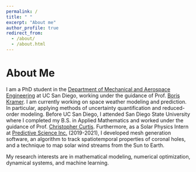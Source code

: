 ```yaml
---
permalink: /
title: " "
excerpt: "About me"
author_profile: true
redirect_from: 
  - /about/
  - /about.html
---
```


About Me
======

I am a PhD student in the [Department of Mechanical and Aerospace Engineering](https://mae.ucsd.edu/) at UC San Diego, working under the guidance of Prof. [Boris Kramer](http://kramer.ucsd.edu/index.html).
I am currently working on space weather modeling and prediction. In particular, applying methods of uncertainty quantification and reduced-order modeling. Before UC San Diego, I attended San Diego State University where I 
completed my B.S. in Applied Mathematics and worked under the guidance of  Prof. [Christopher Curtis](https://cwcurtis.github.io/). Furthermore, as a Solar Physics Intern at [Predictive Science Inc.](https://www.predsci.com/portal/home.php) (2019-2021), I developed mesh generation software, an algorithm to track spatiotemporal properties of coronal holes, and a technique to map solar wind streams from the Sun to Earth.

My research interests are in mathematical modeling, numerical optimization, dynamical systems, and machine learning.

